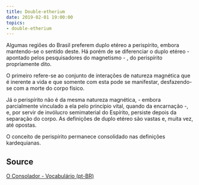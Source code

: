 ```yaml
---
title: Double-etherium
date: 2019-02-01 19:00:00
topics:
- double-etherium
---
```


Algumas regiões do Brasil preferem duplo etéreo a perispírito, embora
mantendo-se o sentido deste.  Há porém de se diferenciar o duplo etéreo -
apontado pelos pesquisadores do magnetismo - , do perispírito propriamente
dito. 

O primeiro refere-se ao conjunto de interações de natureza magnética que é
inerente a vida e que somente com esta pode se manifestar, desfazendo-se com a
morte do corpo físico.

Já o perispírito não é da mesma natureza magnética, - embora parcialmente
vinculado a ela pelo princípio vital, quando da encarnação -, e, por servir de
invólucro semimaterial do Espírito, persiste depois da separação do corpo. As
definições de duplo etéreo são vastas e, muita vez, até opostas. 

O conceito de perispírito permanece consolidado nas definições kardequianas.

## Source
[O Consolador - Vocabulário (pt-BR)](http://www.oconsolador.com.br/linkfixo/vocabulario/principal.html)


